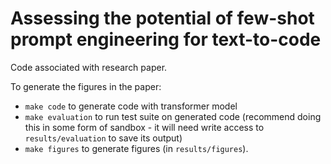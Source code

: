 # Assessing the potential of few-shot prompt engineering for text-to-code

Code associated with research paper.

To generate the figures in the paper:

- `make code` to generate code with transformer model
- `make evaluation` to run test suite on generated code (recommend doing this in some form of sandbox - it will need write access to `results/evaluation` to save its output)
- `make figures` to generate figures (in `results/figures`).